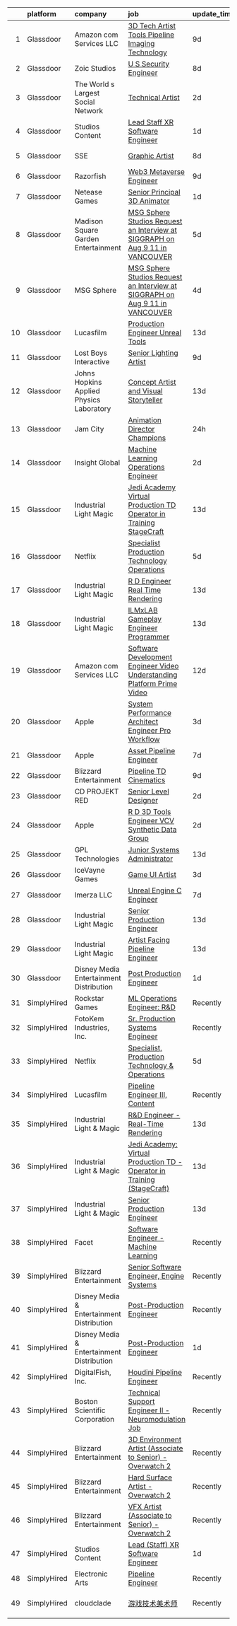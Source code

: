 

|    | platform    | company                                   | job                                                                                                                                                                                                                                                                                                                                                                                                                                                                                                                                                                                                                                                                                                                                                                                                                                                                                                                                                                                                                                                                                                                                                                                                                                                                                                                                                                                                        | update_time   | location            |
|---:|:------------|:------------------------------------------|:-----------------------------------------------------------------------------------------------------------------------------------------------------------------------------------------------------------------------------------------------------------------------------------------------------------------------------------------------------------------------------------------------------------------------------------------------------------------------------------------------------------------------------------------------------------------------------------------------------------------------------------------------------------------------------------------------------------------------------------------------------------------------------------------------------------------------------------------------------------------------------------------------------------------------------------------------------------------------------------------------------------------------------------------------------------------------------------------------------------------------------------------------------------------------------------------------------------------------------------------------------------------------------------------------------------------------------------------------------------------------------------------------------------|:--------------|:--------------------|
|  1 | Glassdoor   | Amazon com Services LLC                   | [3D Tech Artist   Tools   Pipeline  Imaging Technology](https://www.glassdoor.com/partner/jobListing.htm?pos=128&ao=1136043&s=58&guid=000001821f8ef146bb068d1880ed2f62&src=GD_JOB_AD&t=SR&vt=w&cs=1_03e777d3&cb=1658386838155&jobListingId=1007998216393&jrtk=3-0-1g8fotscmkuhe801-1g8fotsd7209i001-f27f40d9307d398a-)                                                                                                                                                                                                                                                                                                                                                                                                                                                                                                                                                                                                                                                                                                                                                                                                                                                                                                                                                                                                                                                                                     | 9d            | New York, NY        |
|  2 | Glassdoor   | Zoic Studios                              | [U S  Security Engineer](https://www.glassdoor.com/partner/jobListing.htm?pos=123&ao=1136043&s=58&guid=000001821f8ef146bb068d1880ed2f62&src=GD_JOB_AD&t=SR&vt=w&ea=1&cs=1_8cae3231&cb=1658386838154&jobListingId=1008001099170&jrtk=3-0-1g8fotscmkuhe801-1g8fotsd7209i001-3fce2bb8b019d9b2-)                                                                                                                                                                                                                                                                                                                                                                                                                                                                                                                                                                                                                                                                                                                                                                                                                                                                                                                                                                                                                                                                                                               | 8d            | Remote              |
|  3 | Glassdoor   | The World s Largest Social Network        | [Technical Artist](https://www.glassdoor.com/partner/jobListing.htm?pos=103&ao=1110586&s=58&guid=000001821f8ef146bb068d1880ed2f62&src=GD_JOB_AD&t=SR&vt=w&ea=1&cs=1_a1f4d8d9&cb=1658386838149&jobListingId=1008013401273&cpc=2F9DD8B511C89582&jrtk=3-0-1g8fotscmkuhe801-1g8fotsd7209i001-285b10546d188664--6NYlbfkN0DSgjPPcnEdvoK3uuxfISLALE6pB1FR7YSHOr_tSg5_QGIhoz_2VqUepdcKLBLI_zR7PvC-redOtucLp6FtUWQjwvJkbBSx66v-Ifo_autuPCmV7vy0uXxwLfkfIA-UW7O2oV9EshnenlX4g3M4xm0KlrhzXCObSYIKlD5rLaX4kWigvs9QCqgaER_SHzrEb5l2Ehg2Pa2KPxUFA_WyYMeMfRDUPWfmYZU75P3TAqqC71Z2EChhkDrzypc5GjTDpmDtjAc_vFn2qX78GamBpre_I_Mzb2-3eXtyQjc8yBvuazOa8bIooUXtPCX0ikZBxHIH_C7FQgmFx-XxwpPKlm_ZIh9T9qllBMAa-JG7yAN5u668bMxeHGXvA3s557ZuDyrHSI5Ffifd4NmQKq6ICetvt0PRMw-B7MAC3L3M_zAjumc7SGAl69tkHruISiX6IdsYwhIVT3bZKqX7mJa3w7AMGSQJkkXYEuLYa0U8JmNv3lWtHX4GYLrUMGH3M1y9xju5YOY01T6Le5_OHu0tyOf2sz7Lo_SKvPyPx7gH8OdY0oncRhC0MfSM6XSDkEnOPEcOiLtblT2GwhMc8jd0KqzF)                                                                                                                                                                                                                                                                                                                                                                                                                                                                | 2d            | New York, NY        |
|  4 | Glassdoor   | Studios Content                           | [Lead  Staff  XR Software Engineer](https://www.glassdoor.com/partner/jobListing.htm?pos=104&ao=1110586&s=58&guid=000001821f8ef146bb068d1880ed2f62&src=GD_JOB_AD&t=SR&vt=w&cs=1_3f1e6dd3&cb=1658386838149&jobListingId=1008014590291&cpc=5E31031E1AFF45A7&jrtk=3-0-1g8fotscmkuhe801-1g8fotsd7209i001-e8db165023dcdbd3--6NYlbfkN0DAFTyt7pbDCC2JPO79CSdi1dIb81yjczP5qsKcZIxgiYm3-7g-689UM0rgypL64cqOBslTxvoll0qobK8Vpb6H_ntMxUFOX0qsgxlfP0wjXvIRiAHfuHNSK4UN8JvgLDhlKGU6CBVkzDoraRn4buB97TfgQG3Egu1yGXpPgPj-seHUzb8HikhKN08YDsxDTi_YG5uZ6_kBtbqnNzLhW48u4mkR8TddXOZL9lbPUQbdOIUwOnALpU9TDO0e8DrAl_SPXSBg-O2-2P8mVjjHKKDCzoOr477w_MoPezRa2H7FMpC6ENS9cfzW82EFawB-HzvinkUsTS3k2SRG9eYvdClSiOLRmjwxhDW_-akAtsl5tgsj6CBuoxlu78JRrsfN4bTL5imR0oJKW2m3tyFVocXlkE4jBFuWV5EFUZGKsIUhC70BuXbvk3uibUzdvKl8Zz4%3D)                                                                                                                                                                                                                                                                                                                                                                                                                                                                                                                                                                                                      | 1d            | Glendale, CA        |
|  5 | Glassdoor   | SSE                                       | [Graphic Artist](https://www.glassdoor.com/partner/jobListing.htm?pos=130&ao=1136043&s=58&guid=000001821f8ef146bb068d1880ed2f62&src=GD_JOB_AD&t=SR&vt=w&ea=1&cs=1_1e666090&cb=1658386838156&jobListingId=1008001110074&jrtk=3-0-1g8fotscmkuhe801-1g8fotsd7209i001-50d7530ccefde205-)                                                                                                                                                                                                                                                                                                                                                                                                                                                                                                                                                                                                                                                                                                                                                                                                                                                                                                                                                                                                                                                                                                                       | 8d            | Jacksonville, FL    |
|  6 | Glassdoor   | Razorfish                                 | [Web3 Metaverse Engineer](https://www.glassdoor.com/partner/jobListing.htm?pos=113&ao=1136043&s=58&guid=000001821f8ef146bb068d1880ed2f62&src=GD_JOB_AD&t=SR&vt=w&ea=1&cs=1_9d68e024&cb=1658386838151&jobListingId=1007999007023&jrtk=3-0-1g8fotscmkuhe801-1g8fotsd7209i001-37130fe9a53d6876-)                                                                                                                                                                                                                                                                                                                                                                                                                                                                                                                                                                                                                                                                                                                                                                                                                                                                                                                                                                                                                                                                                                              | 9d            | New York, NY        |
|  7 | Glassdoor   | Netease Games                             | [Senior   Principal 3D Animator](https://www.glassdoor.com/partner/jobListing.htm?pos=120&ao=1136043&s=58&guid=000001821f8ef146bb068d1880ed2f62&src=GD_JOB_AD&t=SR&vt=w&ea=1&cs=1_99bec7c6&cb=1658386838153&jobListingId=1008014864247&jrtk=3-0-1g8fotscmkuhe801-1g8fotsd7209i001-9d8f3e71dd8e24b0-)                                                                                                                                                                                                                                                                                                                                                                                                                                                                                                                                                                                                                                                                                                                                                                                                                                                                                                                                                                                                                                                                                                       | 1d            | Remote              |
|  8 | Glassdoor   | Madison Square Garden Entertainment       | [MSG Sphere Studios   Request an Interview at SIGGRAPH on Aug 9   11 in VANCOUVER](https://www.glassdoor.com/partner/jobListing.htm?pos=124&ao=1136043&s=58&guid=000001821f8ef146bb068d1880ed2f62&src=GD_JOB_AD&t=SR&vt=w&cs=1_c5a6344f&cb=1658386838154&jobListingId=1008009076227&jrtk=3-0-1g8fotscmkuhe801-1g8fotsd7209i001-a5473954148aa4c1-)                                                                                                                                                                                                                                                                                                                                                                                                                                                                                                                                                                                                                                                                                                                                                                                                                                                                                                                                                                                                                                                          | 5d            | Burbank, CA         |
|  9 | Glassdoor   | MSG Sphere                                | [MSG Sphere Studios   Request an Interview at SIGGRAPH on Aug 9   11 in VANCOUVER](https://www.glassdoor.com/partner/jobListing.htm?pos=127&ao=1136043&s=58&guid=000001821f8ef146bb068d1880ed2f62&src=GD_JOB_AD&t=SR&vt=w&cs=1_1190d733&cb=1658386838155&jobListingId=1008009429137&jrtk=3-0-1g8fotscmkuhe801-1g8fotsd7209i001-52b17ac948aa8bc8-)                                                                                                                                                                                                                                                                                                                                                                                                                                                                                                                                                                                                                                                                                                                                                                                                                                                                                                                                                                                                                                                          | 4d            | Burbank, CA         |
| 10 | Glassdoor   | Lucasfilm                                 | [Production Engineer  Unreal Tools ](https://www.glassdoor.com/partner/jobListing.htm?pos=122&ao=1136043&s=58&guid=000001821f8ef146bb068d1880ed2f62&src=GD_JOB_AD&t=SR&vt=w&cs=1_871571ff&cb=1658386838154&jobListingId=1007989925214&jrtk=3-0-1g8fotscmkuhe801-1g8fotsd7209i001-0a9cd2c2e7103964-)                                                                                                                                                                                                                                                                                                                                                                                                                                                                                                                                                                                                                                                                                                                                                                                                                                                                                                                                                                                                                                                                                                        | 13d           | San Francisco, CA   |
| 11 | Glassdoor   | Lost Boys Interactive                     | [Senior Lighting Artist](https://www.glassdoor.com/partner/jobListing.htm?pos=129&ao=1136043&s=58&guid=000001821f8ef146bb068d1880ed2f62&src=GD_JOB_AD&t=SR&vt=w&ea=1&cs=1_9ac6e6c1&cb=1658386838156&jobListingId=1007997869563&jrtk=3-0-1g8fotscmkuhe801-1g8fotsd7209i001-51f467638d738e51-)                                                                                                                                                                                                                                                                                                                                                                                                                                                                                                                                                                                                                                                                                                                                                                                                                                                                                                                                                                                                                                                                                                               | 9d            | Remote              |
| 12 | Glassdoor   | Johns Hopkins Applied Physics Laboratory  | [Concept Artist and Visual Storyteller](https://www.glassdoor.com/partner/jobListing.htm?pos=109&ao=1136043&s=58&guid=000001821f8ef146bb068d1880ed2f62&src=GD_JOB_AD&t=SR&vt=w&cs=1_88fc6ed4&cb=1658386838150&jobListingId=1007990323575&jrtk=3-0-1g8fotscmkuhe801-1g8fotsd7209i001-caf3af526954e90d-)                                                                                                                                                                                                                                                                                                                                                                                                                                                                                                                                                                                                                                                                                                                                                                                                                                                                                                                                                                                                                                                                                                     | 13d           | Laurel, MD          |
| 13 | Glassdoor   | Jam City                                  | [Animation Director  Champions ](https://www.glassdoor.com/partner/jobListing.htm?pos=118&ao=1136043&s=58&guid=000001821f8ef146bb068d1880ed2f62&src=GD_JOB_AD&t=SR&vt=w&ea=1&cs=1_51cc1df3&cb=1658386838153&jobListingId=1008018283775&jrtk=3-0-1g8fotscmkuhe801-1g8fotsd7209i001-4610afd753adbaaa-)                                                                                                                                                                                                                                                                                                                                                                                                                                                                                                                                                                                                                                                                                                                                                                                                                                                                                                                                                                                                                                                                                                       | 24h           | Culver City, CA     |
| 14 | Glassdoor   | Insight Global                            | [Machine Learning Operations Engineer](https://www.glassdoor.com/partner/jobListing.htm?pos=107&ao=1110586&s=58&guid=000001821f8ef146bb068d1880ed2f62&src=GD_JOB_AD&t=SR&vt=w&cs=1_2e2eb578&cb=1658386838150&jobListingId=1008012941286&cpc=2CAED5C921A5F994&jrtk=3-0-1g8fotscmkuhe801-1g8fotsd7209i001-6ee3d94ebee2f9ff--6NYlbfkN0BKkHZu3wF05EeDimN_p6sYpKCMArvwa95YdH7UpkaBCqc7l59ErwqcIquYO0j72pdr6uJAyOo3IhqaKS8B1HTcKOCJMHxonO5G7CoFL1jLxb1duZ4BfCkkUjZqig21xXxHhpDV4ec3AX60YIPuOxjqNpShvHCPMqyIQBsVTguKDe9t0XE9qVZIXtfYLTFSGmGxmxhC9g7i4xmG0lDAYdigDs9wTxpgwpvZ_nKHULwji2J0lV7RRyrYjUTNlWNQrRAsEJk8OzQrpwKZJz_CDnzcL0ljjbzDxD7kkFkFOhkkxEbZnqheeLz80AfFIluqgGTP7Qr9sQ4ylsvbwdc5x_1rBBPvvHP0rd5EcwEo0Ng54JS9LYgS8Tc8xkn8UO4TTV0A6fnrd96av9qRaeubd5og5XGTO6XzfPSjQfLpQnnA60TwJpjEQKqYM4vWjsa2jdiMHsmLoaM_1HrgQ3NplPyK0iG_GXsSPZQTZJ07h0vXNA%3D%3D)                                                                                                                                                                                                                                                                                                                                                                                                                                                                                                                                                     | 2d            | Carlsbad, CA        |
| 15 | Glassdoor   | Industrial Light   Magic                  | [Jedi Academy  Virtual Production TD   Operator in Training  StageCraft ](https://www.glassdoor.com/partner/jobListing.htm?pos=112&ao=1136043&s=58&guid=000001821f8ef146bb068d1880ed2f62&src=GD_JOB_AD&t=SR&vt=w&cs=1_7df676fb&cb=1658386838151&jobListingId=1007989924127&jrtk=3-0-1g8fotscmkuhe801-1g8fotsd7209i001-c42159d594af156a-)                                                                                                                                                                                                                                                                                                                                                                                                                                                                                                                                                                                                                                                                                                                                                                                                                                                                                                                                                                                                                                                                   | 13d           | Manhattan Beach, CA |
| 16 | Glassdoor   | Netflix                                   | [Specialist  Production Technology   Operations](https://www.glassdoor.com/partner/jobListing.htm?pos=108&ao=1136043&s=58&guid=000001821f8ef146bb068d1880ed2f62&src=GD_JOB_AD&t=SR&vt=w&cs=1_d539741c&cb=1658386838150&jobListingId=1008008710790&jrtk=3-0-1g8fotscmkuhe801-1g8fotsd7209i001-54fec7f0239f9949-)                                                                                                                                                                                                                                                                                                                                                                                                                                                                                                                                                                                                                                                                                                                                                                                                                                                                                                                                                                                                                                                                                            | 5d            | Los Angeles, CA     |
| 17 | Glassdoor   | Industrial Light   Magic                  | [R D Engineer   Real Time Rendering](https://www.glassdoor.com/partner/jobListing.htm?pos=117&ao=1136043&s=58&guid=000001821f8ef146bb068d1880ed2f62&src=GD_JOB_AD&t=SR&vt=w&cs=1_70217c53&cb=1658386838151&jobListingId=1007989924389&jrtk=3-0-1g8fotscmkuhe801-1g8fotsd7209i001-c5bd27a92537d562-)                                                                                                                                                                                                                                                                                                                                                                                                                                                                                                                                                                                                                                                                                                                                                                                                                                                                                                                                                                                                                                                                                                        | 13d           | San Francisco, CA   |
| 18 | Glassdoor   | Industrial Light   Magic                  | [ILMxLAB Gameplay Engineer   Programmer](https://www.glassdoor.com/partner/jobListing.htm?pos=116&ao=1136043&s=58&guid=000001821f8ef146bb068d1880ed2f62&src=GD_JOB_AD&t=SR&vt=w&cs=1_c8d509e5&cb=1658386838151&jobListingId=1007989925269&jrtk=3-0-1g8fotscmkuhe801-1g8fotsd7209i001-82d92ba9100d486f-)                                                                                                                                                                                                                                                                                                                                                                                                                                                                                                                                                                                                                                                                                                                                                                                                                                                                                                                                                                                                                                                                                                    | 13d           | San Francisco, CA   |
| 19 | Glassdoor   | Amazon com Services LLC                   | [Software Development Engineer   Video Understanding Platform  Prime Video](https://www.glassdoor.com/partner/jobListing.htm?pos=125&ao=1136043&s=58&guid=000001821f8ef146bb068d1880ed2f62&src=GD_JOB_AD&t=SR&vt=w&cs=1_ad417320&cb=1658386838154&jobListingId=1007992048549&jrtk=3-0-1g8fotscmkuhe801-1g8fotsd7209i001-265fb4e91b8449ef-)                                                                                                                                                                                                                                                                                                                                                                                                                                                                                                                                                                                                                                                                                                                                                                                                                                                                                                                                                                                                                                                                 | 12d           | Seattle, WA         |
| 20 | Glassdoor   | Apple                                     | [System Performance Architect Engineer   Pro Workflow](https://www.glassdoor.com/partner/jobListing.htm?pos=101&ao=1110586&s=58&guid=000001821f8ef146bb068d1880ed2f62&src=GD_JOB_AD&t=SR&vt=w&cs=1_02946a22&cb=1658386838149&jobListingId=1008010117614&cpc=D3E44275D43A938E&jrtk=3-0-1g8fotscmkuhe801-1g8fotsd7209i001-84ee9f20d4e1af98--6NYlbfkN0BvKrLyj5gPmtZO9T8euul8TCxuuKNOtzRJOomxnwSEodTz2Bc-sPZlavsCvouCU0WpyavI31Cnj_8JzDq7GXmUJFSP92R04ZfKaA2yrdo6aWOzbJpQl6RFvmPaS4sPZYe4k_bx2Wz5AC16fD_0tVtAMbgnEe2rz20Nac8IDlX6Ezko-iPHj7K8bmshs-NuLIaq5XHm1z8Umr3QlasnKRyxAXeB46fnHPeU2BApvUJpsLug0oS0UFD-fgBKpwMV-NZ63j4wS4geMVs2OAPUfsK9AHf68fl11Si0kfQo_NQlyRluXAGSO2ZI4psZWfAoKc9rjPHAkl61_0mPR7XO7G2vUU0nMcEafexI_YtZRhQSzmYoIcYN-UQh17wIC-raji6rFwkKz_HVd4qYRkw1iMQ2eOn79Az_J89vjcZq8E4HU6_ikL-pfrF-CKxXtugFYHV3pfrGmh_mbvskps3h5oNtR0yNqsfnglCp7hYMpXKs2fKcBBWjM8w39YmzZI6Tll11UkUahMkecaGFy2Kb_aioKdwK4uJ7RuqEVOIoOkpdBnDWfC9-AX8LoaGyNUlC3irFdaJ0fRh9tZ5eSF1duVTX3XOH594z4xriTN-fZQdMrtlMi02Ht8cgYYUD1i6GHfmoTJs6qxxV9CzXh7okFHT0A3AE-ksKqac1L0EFKW-lVUJEFbs66Lz8du3Y_JCrmkaCXF7j30OtMkwBPzsYUBmSQ3aTjPB7QMjzh25mmQd8MFSMgCw4gNCUEeJWHWnAAUI6XW9e35CqkU9stVlPr40Ju8_Kb-25dKCn7iNiBJXKeXnSZgo72ZGt7vpgFnktXsfYxopv4RQVdl-FrJh9x-A_cGHp3DV6ANH_B37-ZwknkoQWQx4U0zowy-XkpHhdLewPLmhAjnnEVPZk-gduhnZsB1y0O47Mqx_UxOY8g7cBt7ZDIwrQxIB_NOGS3UqV7oI-YjG9-Xokj1PTdCEydN52PVIvxEbjzLVacPF8D09uHr6WIxxv14dh) | 3d            | Portland, OR        |
| 21 | Glassdoor   | Apple                                     | [Asset Pipeline Engineer](https://www.glassdoor.com/partner/jobListing.htm?pos=105&ao=1110586&s=58&guid=000001821f8ef146bb068d1880ed2f62&src=GD_JOB_AD&t=SR&vt=w&cs=1_0a4a3bb5&cb=1658386838150&jobListingId=1008004162533&cpc=AC285F3A3ECA6BB0&jrtk=3-0-1g8fotscmkuhe801-1g8fotsd7209i001-9798daa2e282cec1--6NYlbfkN0BvKrLyj5gPmtZO9T8euul8TCxuuKNOtzRJOomxnwSEodTz2Bc-sPZlbtkML8D-m4prOH3i67mH9X5k1VXnxBL_Mt19y1o4se6iputKxUUMekntSO6k-JQT0_GFQRfeb6R7JdLahkC5efiTC97RnJt-2q91NhJcb1TH8Fu02Sj-Y-IkOtbv-LzeKMfvZd9WTUFOD-3WSsklnzVg1x9IFw3ED0IHnVfI_CcnFYvPIKXvuXJQkarZll8bafFcVfS0xWOm8ARmfH_kq1niB20XFBh_9Tdk2Mm0fH3EmEUw9afd3s52HU_LGF2tgXaP55qIJRnjC5USNbIERx62T4CVOXdHM5nwORd2d6WeMBoCSMrp0-f8O3RS1sajOlMTX0O1sk66wu-AlEd4QAJ17z6shMULWXyHRa4fO3tHzjjBBc9Re_WEkbUa30zdJeQoFxNI7DjpsZRPcQwhjGnQCK_WfTNNree4Vkc08Wwk8mmWI3OmDvi19FJltaFmMdZ8Viv_pK9JaIJMa30DUQsrosmhafmZRY0EFzYY7jtpbTljWWbT9IKifzAjNJqMyOb3lskEBRK8LRuZi8o57maLFpW3rwVdFftZBg5rMcewSoug9u9pDqRJHg_WvZGHWSWmA_d_lSz7QXVN1711cBsw_JuYEREZ3FMsruVjdYBhbt7Fm2bvbh0T_9daaAIpbldxRA21aGNVDVaj8AvqUp8h9FD7z87rHku6J6EbYuIv_gW4f6cm4opoG1nZ-O8_VGf15aPiCzdg-CtB5HxMqrhw9YftYFgc9zBGB_q2rcp_WSzvCBFlrh76JPHvOt8VwtDDlyohq8rc12LVV8TyBGxBojdQ2Ql72pI6OzQnzEjyk9H66xLRarPFiE7McSkoEudrVc5Pb_4Vh6QU9-2F0QGHwf0Z0fpNo5NCWXAP-zrcYYBUDUug2XrGgVcRvVnjHKuWJAIdb208VuAuojkV3A%3D%3D)                                                                  | 7d            | Boulder, CO         |
| 22 | Glassdoor   | Blizzard Entertainment                    | [Pipeline TD  Cinematics](https://www.glassdoor.com/partner/jobListing.htm?pos=126&ao=1136043&s=58&guid=000001821f8ef146bb068d1880ed2f62&src=GD_JOB_AD&t=SR&vt=w&cs=1_5842ebad&cb=1658386838154&jobListingId=1007998161798&jrtk=3-0-1g8fotscmkuhe801-1g8fotsd7209i001-ea65093ab2c5173b-)                                                                                                                                                                                                                                                                                                                                                                                                                                                                                                                                                                                                                                                                                                                                                                                                                                                                                                                                                                                                                                                                                                                   | 9d            | Irvine, CA          |
| 23 | Glassdoor   | CD PROJEKT RED                            | [Senior Level Designer](https://www.glassdoor.com/partner/jobListing.htm?pos=115&ao=1136043&s=58&guid=000001821f8ef146bb068d1880ed2f62&src=GD_JOB_AD&t=SR&vt=w&ea=1&cs=1_74e2ecb9&cb=1658386838151&jobListingId=1008013433162&jrtk=3-0-1g8fotscmkuhe801-1g8fotsd7209i001-4c9a8438ff845ca6-)                                                                                                                                                                                                                                                                                                                                                                                                                                                                                                                                                                                                                                                                                                                                                                                                                                                                                                                                                                                                                                                                                                                | 2d            | Boston, MA          |
| 24 | Glassdoor   | Apple                                     | [R D 3D Tools Engineer  VCV Synthetic Data Group](https://www.glassdoor.com/partner/jobListing.htm?pos=106&ao=1110586&s=58&guid=000001821f8ef146bb068d1880ed2f62&src=GD_JOB_AD&t=SR&vt=w&cs=1_7ebaa230&cb=1658386838150&jobListingId=1008011631925&cpc=451933188B21919D&jrtk=3-0-1g8fotscmkuhe801-1g8fotsd7209i001-4df676c2e13f7c6f--6NYlbfkN0BvKrLyj5gPmtZO9T8euul8TCxuuKNOtzRJOomxnwSEodTz2Bc-sPZl8WPllYOnI2jRAwbqYtCDSM2NaypT2bv9zNRDusitbExnmh9yaDCWqtVlBcCtkUdwsrkNbXEo9iMcl4JyRDwD_dHGsCaOtQuxQRUde536nTFcfviIrUnxMBCwsCuCLpQNPh4Jiw3v7-gkCHoyMUvF-oRC8lpyxN8h1OnN74vovqBfoAPxAxKedY8q1ZoDUl95hoRNOz9AGbyVKW4qeNIQyXTH0gLJvFR8vW7axEnf9k5rkaiFAdD6GcpTAP8MLQLoE3vuvrbkyfjlsPp1Cp1sKrVpGOE6_KEwLA6GVAFtrsKJCvsevFhrxaw4AoMfjaltVQ7XT2uijMNqb9AWomx8TInvIROFnnFPZHlim0flETW1TZ6X2Vex5XgUQ4jXOz7LV80evQVCyDa4AdxjfxWa7AY8_onAYWC03gDOWYi4YYOKr1WZByNnYPetUnQ-CvOOj8_Eqk1YNLvbnwj-qhPinEFXpqsw0jVb0qPZPBBAGEU8Dl5dPh058ZRSJ82eqxqroAqYZnTyBTqPzYLZQCYvh9xaZPaSkBJ3j6OxtWIegsjkuXN_pAJpZPLTikFhHWSbvQE-ZQH3euhHH57pM-YnZ7tWVz2gcUpaIo4q_Cn9YvJgHkDl8H16141XmLwVaoFB-ljULQiM_aqPh2A3m1y9kL1UpgkPcRBQJC26P5uVNi0JoaVJj3EoB7jCQVV9MxlO8DiJ-STEyv2WQ8CmXCeERDKpqrMY3uLI0MNlyWVseRKBxgZWQ-m_jMUs-I0HGIh1lHoZNPyvWFofd9MKr1ofUm73l0KIhZxTsX0zwH3eFJs5ZFBtQbTjkAPup2bPTAr_XIqueNhGWXm2ChSWjLHE8-mTU75dlqheaBj9geiP4ccLBkz5P1LnraSD_EWjl62yFanYzLfKCuH-H46CZkgDrIvxqhV8Po0hw7Nlekg2b_2DlEqJifqKpg%3D%3D)          | 2d            | San Diego, CA       |
| 25 | Glassdoor   | GPL Technologies                          | [Junior Systems Administrator](https://www.glassdoor.com/partner/jobListing.htm?pos=114&ao=1136043&s=58&guid=000001821f8ef146bb068d1880ed2f62&src=GD_JOB_AD&t=SR&vt=w&ea=1&cs=1_0a93b18b&cb=1658386838151&jobListingId=1007991103318&jrtk=3-0-1g8fotscmkuhe801-1g8fotsd7209i001-d7b2b24d642901ba-)                                                                                                                                                                                                                                                                                                                                                                                                                                                                                                                                                                                                                                                                                                                                                                                                                                                                                                                                                                                                                                                                                                         | 13d           | New York, NY        |
| 26 | Glassdoor   | IceVayne Games                            | [Game UI Artist](https://www.glassdoor.com/partner/jobListing.htm?pos=111&ao=1136043&s=58&guid=000001821f8ef146bb068d1880ed2f62&src=GD_JOB_AD&t=SR&vt=w&ea=1&cs=1_62c3ea00&cb=1658386838151&jobListingId=1008010939116&jrtk=3-0-1g8fotscmkuhe801-1g8fotsd7209i001-a4580d4e6a89142d-)                                                                                                                                                                                                                                                                                                                                                                                                                                                                                                                                                                                                                                                                                                                                                                                                                                                                                                                                                                                                                                                                                                                       | 3d            | Remote              |
| 27 | Glassdoor   | Imerza  LLC                               | [Unreal Engine   C   Engineer](https://www.glassdoor.com/partner/jobListing.htm?pos=110&ao=1136043&s=58&guid=000001821f8ef146bb068d1880ed2f62&src=GD_JOB_AD&t=SR&vt=w&ea=1&cs=1_7a4828dd&cb=1658386838151&jobListingId=1008001897361&jrtk=3-0-1g8fotscmkuhe801-1g8fotsd7209i001-8c79bb2871c86338-)                                                                                                                                                                                                                                                                                                                                                                                                                                                                                                                                                                                                                                                                                                                                                                                                                                                                                                                                                                                                                                                                                                         | 7d            | Remote              |
| 28 | Glassdoor   | Industrial Light   Magic                  | [Senior Production Engineer](https://www.glassdoor.com/partner/jobListing.htm?pos=119&ao=1136043&s=58&guid=000001821f8ef146bb068d1880ed2f62&src=GD_JOB_AD&t=SR&vt=w&cs=1_eb6e79b4&cb=1658386838153&jobListingId=1007989925075&jrtk=3-0-1g8fotscmkuhe801-1g8fotsd7209i001-8634671c7f4b4c30-)                                                                                                                                                                                                                                                                                                                                                                                                                                                                                                                                                                                                                                                                                                                                                                                                                                                                                                                                                                                                                                                                                                                | 13d           | San Francisco, CA   |
| 29 | Glassdoor   | Industrial Light   Magic                  | [Artist Facing Pipeline Engineer](https://www.glassdoor.com/partner/jobListing.htm?pos=121&ao=1136043&s=58&guid=000001821f8ef146bb068d1880ed2f62&src=GD_JOB_AD&t=SR&vt=w&cs=1_62ffb1ce&cb=1658386838153&jobListingId=1007989925036&jrtk=3-0-1g8fotscmkuhe801-1g8fotsd7209i001-542b487c01f99854-)                                                                                                                                                                                                                                                                                                                                                                                                                                                                                                                                                                                                                                                                                                                                                                                                                                                                                                                                                                                                                                                                                                           | 13d           | San Francisco, CA   |
| 30 | Glassdoor   | Disney Media   Entertainment Distribution | [Post Production Engineer](https://www.glassdoor.com/partner/jobListing.htm?pos=102&ao=1110586&s=58&guid=000001821f8ef146bb068d1880ed2f62&src=GD_JOB_AD&t=SR&vt=w&cs=1_bac86d83&cb=1658386838149&jobListingId=1008014590381&cpc=F17331D9BECC482A&jrtk=3-0-1g8fotscmkuhe801-1g8fotsd7209i001-64d08228cddcb1d6--6NYlbfkN0DAFTyt7pbDCC2JPO79CSdi1dIb81yjczP5qsKcZIxgiYm3-7g-689UM0rgypL64cqOBslTxvoll235h7oWkySDkk6UCcWBPET6dvl3il08RWt6isqbTnObPUPsiHDZNbiFqDcoYaE6XpgFxmW7v060AXz1IcsKKPNW_LonVIeWyAmS6_xufVxj1ml-PTlnjXlbh7raf9yRbnOzTrqdoNLIkVQit7vKwsxkX0smMC7Y8E3nqgvfolywN9z6nquRWiSEHFMIwmmMeDeOR095rF6uim5fQ4cDLguR4lHjpLzBo2Fd638RrQoKhjYrMp4I-lI62LjVEHPulU9heeFIMxtIdgQmS5VUJ0545Kn5bDuwubsJCeRBYE831IzIT1Q4Fhkzb32aYk5p4J3Io50PvmO_28j6FFf5g83AnzQddjWramgP88sdJedLrRHldrttcx4%3D)                                                                                                                                                                                                                                                                                                                                                                                                                                                                                                                                                                                                               | 1d            | Los Angeles, CA     |
| 31 | SimplyHired | Rockstar Games                            | [ML Operations Engineer: R&D](https://www.simplyhired.com/job/4UqlRtnLgoaGMicsjYesIr1pOsvzIkP6eOaM6e0xWXRYodvM_Zhi2w?q=vfx+engineer)                                                                                                                                                                                                                                                                                                                                                                                                                                                                                                                                                                                                                                                                                                                                                                                                                                                                                                                                                                                                                                                                                                                                                                                                                                                                       | Recently      | Carlsbad, CA        |
| 32 | SimplyHired | FotoKem Industries, Inc.                  | [Sr. Production Systems Engineer](https://www.simplyhired.com/job/Z3715DiYH3GbQ2ZdJSTcQowrjLKhvjK5kBANivRyfM6-yLLwht1aqg?q=vfx+engineer)                                                                                                                                                                                                                                                                                                                                                                                                                                                                                                                                                                                                                                                                                                                                                                                                                                                                                                                                                                                                                                                                                                                                                                                                                                                                   | Recently      | Burbank, CA         |
| 33 | SimplyHired | Netflix                                   | [Specialist, Production Technology & Operations](https://www.simplyhired.com/job/QPxpl2uRWzCVLK_MpTJS5mm-1-iefnEkYePSoJ2BrNociR9lepIGAg?q=vfx+engineer)                                                                                                                                                                                                                                                                                                                                                                                                                                                                                                                                                                                                                                                                                                                                                                                                                                                                                                                                                                                                                                                                                                                                                                                                                                                    | 5d            | Los Angeles, CA     |
| 34 | SimplyHired | Lucasfilm                                 | [Pipeline Engineer III, Content](https://www.simplyhired.com/job/q6C3_TICJ22XdVJ8t-Qv1wN2KErXut1q8cu-MTvHESYAokQ7NPGypQ?q=vfx+engineer)                                                                                                                                                                                                                                                                                                                                                                                                                                                                                                                                                                                                                                                                                                                                                                                                                                                                                                                                                                                                                                                                                                                                                                                                                                                                    | Recently      | San Francisco, CA   |
| 35 | SimplyHired | Industrial Light & Magic                  | [R&D Engineer - Real-Time Rendering](https://www.simplyhired.com/job/AUITEjAo6GA1YiQNl7IbJ9r4lmSeg94_QQ9c-H8P9DfV7-fi2Fkmfg?q=vfx+engineer)                                                                                                                                                                                                                                                                                                                                                                                                                                                                                                                                                                                                                                                                                                                                                                                                                                                                                                                                                                                                                                                                                                                                                                                                                                                                | 13d           | San Francisco, CA   |
| 36 | SimplyHired | Industrial Light & Magic                  | [Jedi Academy: Virtual Production TD - Operator in Training (StageCraft)](https://www.simplyhired.com/job/gZV-jaTXxPtjQSZ63S-xKJ5_BtDUpD3gf-1Z9y3jEl6TUZ13C7BJSA?q=vfx+engineer)                                                                                                                                                                                                                                                                                                                                                                                                                                                                                                                                                                                                                                                                                                                                                                                                                                                                                                                                                                                                                                                                                                                                                                                                                           | 13d           | Manhattan Beach, CA |
| 37 | SimplyHired | Industrial Light & Magic                  | [Senior Production Engineer](https://www.simplyhired.com/job/dQFWMidgRA_Y5pXUO8RBUK_h8xbW0iNLDU5llM61GBW_rzXrSdmLCQ?q=vfx+engineer)                                                                                                                                                                                                                                                                                                                                                                                                                                                                                                                                                                                                                                                                                                                                                                                                                                                                                                                                                                                                                                                                                                                                                                                                                                                                        | 13d           | San Francisco, CA   |
| 38 | SimplyHired | Facet                                     | [Software Engineer - Machine Learning](https://www.simplyhired.com/job/rRl7LpYqGiIowLAwzbrNzMgXtXTFbKgtp-z9fo66PKEqX4Q6nYlO_w?q=vfx+engineer)                                                                                                                                                                                                                                                                                                                                                                                                                                                                                                                                                                                                                                                                                                                                                                                                                                                                                                                                                                                                                                                                                                                                                                                                                                                              | Recently      | San Francisco, CA   |
| 39 | SimplyHired | Blizzard Entertainment                    | [Senior Software Engineer, Engine Systems](https://www.simplyhired.com/job/tMmtCyDUxHf8JJJ5bCNONOHibfhTpYdY-nwQ76oeAkm7OrfyZhRqFg?q=vfx+engineer)                                                                                                                                                                                                                                                                                                                                                                                                                                                                                                                                                                                                                                                                                                                                                                                                                                                                                                                                                                                                                                                                                                                                                                                                                                                          | Recently      | Irvine, CA          |
| 40 | SimplyHired | Disney Media & Entertainment Distribution | [Post-Production Engineer](https://www.simplyhired.com/job/v0wjXqzQA25cOop8t04h3Dpm1Lp-FaRZFneZHQS-eanEgefyh0zIdA?q=vfx+engineer)                                                                                                                                                                                                                                                                                                                                                                                                                                                                                                                                                                                                                                                                                                                                                                                                                                                                                                                                                                                                                                                                                                                                                                                                                                                                          | Recently      | Los Angeles, CA     |
| 41 | SimplyHired | Disney Media & Entertainment Distribution | [Post-Production Engineer](https://www.simplyhired.com/job/yTVi8uFL5s8lqFJQtEqc97pPpQ7Wk764joeYGQ16PDGNEtFKLSg2zw?q=vfx+engineer)                                                                                                                                                                                                                                                                                                                                                                                                                                                                                                                                                                                                                                                                                                                                                                                                                                                                                                                                                                                                                                                                                                                                                                                                                                                                          | 1d            | Los Angeles, CA     |
| 42 | SimplyHired | DigitalFish, Inc.                         | [Houdini Pipeline Engineer](https://www.simplyhired.com/job/OXJ8CgFRLaRYJf3fg3fwt2TSgfZcUsBX1X8B0eoRtaOUx5tNd2D2wQ?q=vfx+engineer)                                                                                                                                                                                                                                                                                                                                                                                                                                                                                                                                                                                                                                                                                                                                                                                                                                                                                                                                                                                                                                                                                                                                                                                                                                                                         | Recently      | Remote              |
| 43 | SimplyHired | Boston Scientific Corporation             | [Technical Support Engineer II - Neuromodulation Job](https://www.simplyhired.com/job/x3_MqmMDt-LogOnHo7xUmnlEj8UbzvIPIV3mV5KCqtO8wo9Nzy_Dvw?q=vfx+engineer)                                                                                                                                                                                                                                                                                                                                                                                                                                                                                                                                                                                                                                                                                                                                                                                                                                                                                                                                                                                                                                                                                                                                                                                                                                               | Recently      | Valencia, CA        |
| 44 | SimplyHired | Blizzard Entertainment                    | [3D Environment Artist (Associate to Senior) - Overwatch 2](https://www.simplyhired.com/job/pw88DtF0EULjjFMy83MMr_Hg0HBZII6DCgYGL9C12joglMD-Z-Xwnw?q=vfx+engineer)                                                                                                                                                                                                                                                                                                                                                                                                                                                                                                                                                                                                                                                                                                                                                                                                                                                                                                                                                                                                                                                                                                                                                                                                                                         | Recently      | Irvine, CA          |
| 45 | SimplyHired | Blizzard Entertainment                    | [Hard Surface Artist - Overwatch 2](https://www.simplyhired.com/job/6UbuxcizWm0FGl0VWvCtYyHq-2-jjcWZ_YsxRvD4XaS9M8_zOx_FMA?q=vfx+engineer)                                                                                                                                                                                                                                                                                                                                                                                                                                                                                                                                                                                                                                                                                                                                                                                                                                                                                                                                                                                                                                                                                                                                                                                                                                                                 | Recently      | Irvine, CA          |
| 46 | SimplyHired | Blizzard Entertainment                    | [VFX Artist (Associate to Senior) - Overwatch 2](https://www.simplyhired.com/job/2d70J5UkkZ2YmvlvJfcaEqf0vVFEZwLt57euRMmQlk3Afx_2Q_gYzw?q=vfx+engineer)                                                                                                                                                                                                                                                                                                                                                                                                                                                                                                                                                                                                                                                                                                                                                                                                                                                                                                                                                                                                                                                                                                                                                                                                                                                    | Recently      | Irvine, CA          |
| 47 | SimplyHired | Studios Content                           | [Lead (Staff) XR Software Engineer](https://www.simplyhired.com/job/IwNZq9s3HSyGdB4FShPNi54tGs57BOFeq5moocynjpBA0Xs951pYhA?q=vfx+engineer)                                                                                                                                                                                                                                                                                                                                                                                                                                                                                                                                                                                                                                                                                                                                                                                                                                                                                                                                                                                                                                                                                                                                                                                                                                                                 | 1d            | Glendale, CA        |
| 48 | SimplyHired | Electronic Arts                           | [Pipeline Engineer](https://www.simplyhired.com/job/teZ_mD8NB_xqltO1oac0Z5JhcsH8PxYpZdYYtlUxHCNfaWy3IPkgCQ?q=vfx+engineer)                                                                                                                                                                                                                                                                                                                                                                                                                                                                                                                                                                                                                                                                                                                                                                                                                                                                                                                                                                                                                                                                                                                                                                                                                                                                                 | Recently      | Orlando, FL         |
| 49 | SimplyHired | cloudclade                                | [游戏技术美术师](https://www.simplyhired.com/job/pSO4IJacoTKqOYwceaSzXCLyuDhzXx65fnAFWovItCEpcMRA5JnEgw?q=vfx+engineer)                                                                                                                                                                                                                                                                                                                                                                                                                                                                                                                                                                                                                                                                                                                                                                                                                                                                                                                                                                                                                                                                                                                                                                                                                                                                                           | Recently      | San Francisco, CA   |